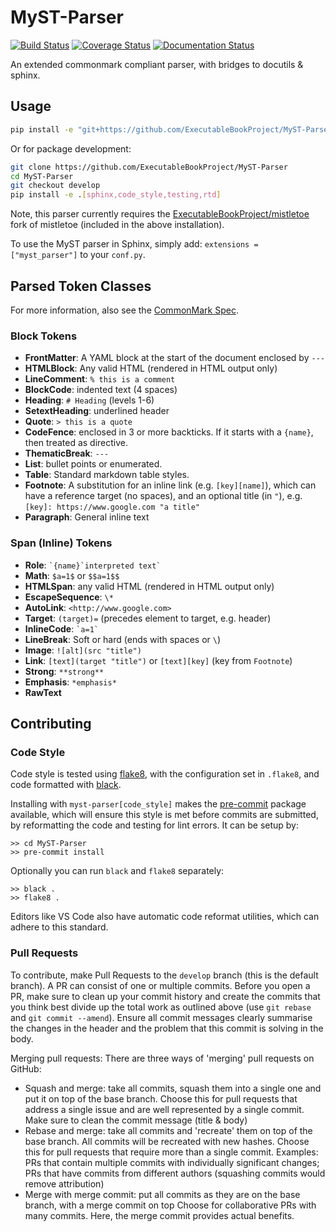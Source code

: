 # MyST-Parser

[![Build Status](https://travis-ci.org/ExecutableBookProject/MyST-Parser.svg?branch=master)](https://travis-ci.org/ExecutableBookProject/MyST-Parser)
[![Coverage Status](https://coveralls.io/repos/github/ExecutableBookProject/MyST-Parser/badge.svg?branch=improvements)](https://coveralls.io/github/ExecutableBookProject/MyST-Parser?branch=improvements)
[![Documentation Status](https://readthedocs.org/projects/myst-parser/badge/?version=latest)](https://myst-parser.readthedocs.io/en/latest/?badge=latest)

An extended commonmark compliant parser, with bridges to docutils & sphinx.

## Usage

```bash
pip install -e "git+https://github.com/ExecutableBookProject/MyST-Parser.git#egg=myst-parser[sphinx]"
```

Or for package development:

```bash
git clone https://github.com/ExecutableBookProject/MyST-Parser
cd MyST-Parser
git checkout develop
pip install -e .[sphinx,code_style,testing,rtd]
```

Note, this parser currently requires the [ExecutableBookProject/mistletoe](https://github.com/ExecutableBookProject/mistletoe)
fork of mistletoe (included in the above installation).

To use the MyST parser in Sphinx, simply add: `extensions = ["myst_parser"]` to your `conf.py`.

## Parsed Token Classes

For more information, also see the [CommonMark Spec](https://spec.commonmark.org/0.28/).

### Block Tokens

- **FrontMatter**: A YAML block at the start of the document enclosed by `---`
- **HTMLBlock**: Any valid HTML (rendered in HTML output only)
- **LineComment**: `% this is a comment`
- **BlockCode**: indented text (4 spaces)
- **Heading**: `# Heading` (levels 1-6)
- **SetextHeading**: underlined header
- **Quote**: `> this is a quote`
- **CodeFence**: enclosed in 3 or more backticks.
  If it starts with a `{name}`, then treated as directive.
- **ThematicBreak**: `---`
- **List**: bullet points or enumerated.
- **Table**: Standard markdown table styles.
- **Footnote**: A substitution for an inline link (e.g. `[key][name]`), which can have a reference target (no spaces), and an optional title (in `"`), e.g. `[key]: https://www.google.com "a title"`
- **Paragraph**: General inline text

### Span (Inline) Tokens

- **Role**: `` `{name}`interpreted text` ``
- **Math**: `$a=1$` or `$$a=1$$`
- **HTMLSpan**: any valid HTML (rendered in HTML output only)
- **EscapeSequence**: `\*`
- **AutoLink**: `<http://www.google.com>`
- **Target**: `(target)=` (precedes element to target, e.g. header)
- **InlineCode**: `` `a=1` ``
- **LineBreak**: Soft or hard (ends with spaces or `\`)
- **Image**: `![alt](src "title")`
- **Link**: `[text](target "title")` or `[text][key]` (key from `Footnote`)
- **Strong**: `**strong**`
- **Emphasis**: `*emphasis*`
- **RawText**

## Contributing

### Code Style

Code style is tested using [flake8](http://flake8.pycqa.org),
with the configuration set in `.flake8`,
and code formatted with [black](https://github.com/ambv/black).

Installing with `myst-parser[code_style]` makes the [pre-commit](https://pre-commit.com/)
package available, which will ensure this style is met before commits are submitted, by reformatting the code
and testing for lint errors.
It can be setup by:

```shell
>> cd MyST-Parser
>> pre-commit install
```

Optionally you can run `black` and `flake8` separately:

```shell
>> black .
>> flake8 .
```

Editors like VS Code also have automatic code reformat utilities, which can adhere to this standard.

### Pull Requests

To contribute, make Pull Requests to the `develop` branch (this is the default branch). A PR can consist of one or multiple commits. Before you open a PR, make sure to clean up your commit history and create the commits that you think best divide up the total work as outlined above (use `git rebase` and `git commit --amend`). Ensure all commit messages clearly summarise the changes in the header and the problem that this commit is solving in the body.

Merging pull requests: There are three ways of 'merging' pull requests on GitHub:

- Squash and merge: take all commits, squash them into a single one and put it on top of the base branch.
    Choose this for pull requests that address a single issue and are well represented by a single commit.
    Make sure to clean the commit message (title & body)
- Rebase and merge: take all commits and 'recreate' them on top of the base branch. All commits will be recreated with new hashes.
    Choose this for pull requests that require more than a single commit.
    Examples: PRs that contain multiple commits with individually significant changes; PRs that have commits from different authors (squashing commits would remove attribution)
- Merge with merge commit: put all commits as they are on the base branch, with a merge commit on top
    Choose for collaborative PRs with many commits. Here, the merge commit provides actual benefits.
